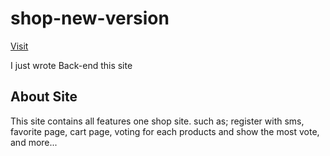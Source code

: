 # shop-new-version

[Visit](shoppingnewdjango.pythonanywhere.com)

I just wrote Back-end this site
                                                 
## About Site                                                            
This site contains all features one shop site.
such as;
register with sms,
favorite page,
cart page,
voting for each products and show the most vote,
and more...

